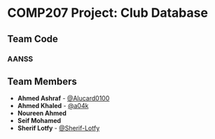 # COMP207 Project: Club Database

## Team Code

### AANSS

## Team Members

- **Ahmed Ashraf** - [@Alucard0100](https://github.com/Alucard0100)
- **Ahmed Khaled** - [@a04k](https://github.com/a04k)
- **Noureen Ahmed**
- **Seif Mohamed**
- **Sherif Lotfy** - [@Sherif-Lotfy](https://github.com/Sherif-Lotfy)